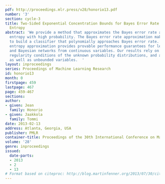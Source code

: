 ```yaml
---
pdf: http://proceedings.mlr.press/v28/honorio13.pdf
number: '3'
section: cycle-3
title: Two-Sided Exponential Concentration Bounds for Bayes Error Rate and Shannon
  Entropy
abstract: 'We provide a method that approximates the Bayes error rate and the Shannon
  entropy with high probability. The Bayes error rate approximation makes possible
  to build a classifier that polynomially approaches Bayes error rate. The Shannon
  entropy approximation provides provable performance guarantees for learning trees
  and Bayesian networks from continuous variables. Our results rely on some reasonable
  regularity conditions of the unknown probability distributions, and apply to bounded
  as well as unbounded variables.  '
layout: inproceedings
series: Proceedings of Machine Learning Research
id: honorio13
month: 0
firstpage: 459
lastpage: 467
page: 459-467
sections: 
author:
- given: Jean
  family: Honorio
- given: Jaakkola
  family: Tommi
date: 2013-02-13
address: Atlanta, Georgia, USA
publisher: PMLR
container-title: Proceedings of the 30th International Conference on Machine Learning
volume: '28'
genre: inproceedings
issued:
  date-parts:
  - 2013
  - 2
  - 13
# Format based on citeproc: http://blog.martinfenner.org/2013/07/30/citeproc-yaml-for-bibliographies/
---
```

